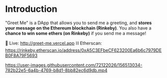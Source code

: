 # Introduction
"Greet Me" is a DApp that allows you to send me a greeting, and **stores your message on the Ethereum blockchain (Rinkeby)**.
You also have a **chance to win some ethers (on Rinkeby)** if you send me a message!

🚀 Live: http://greet-me.vercel.app
⛓️ Etherscan: https://rinkeby.etherscan.io/address/0xA5C3EFbeCF623200Ea6b6c7979DEB0F8A79F5693

https://user-images.githubusercontent.com/72122026/156513034-782b22e5-6a4b-4769-b8d1-8bb82ec6d9db.mp4
